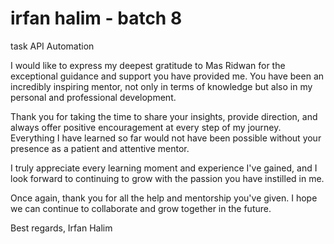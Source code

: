 # irfan halim - batch 8
task API Automation

I would like to express my deepest gratitude to Mas Ridwan for the exceptional guidance and support you have provided me. You have been an incredibly inspiring mentor, not only in terms of knowledge but also in my personal and professional development.

Thank you for taking the time to share your insights, provide direction, and always offer positive encouragement at every step of my journey. Everything I have learned so far would not have been possible without your presence as a patient and attentive mentor.

I truly appreciate every learning moment and experience I've gained, and I look forward to continuing to grow with the passion you have instilled in me.

Once again, thank you for all the help and mentorship you've given. I hope we can continue to collaborate and grow together in the future.

Best regards,
Irfan Halim